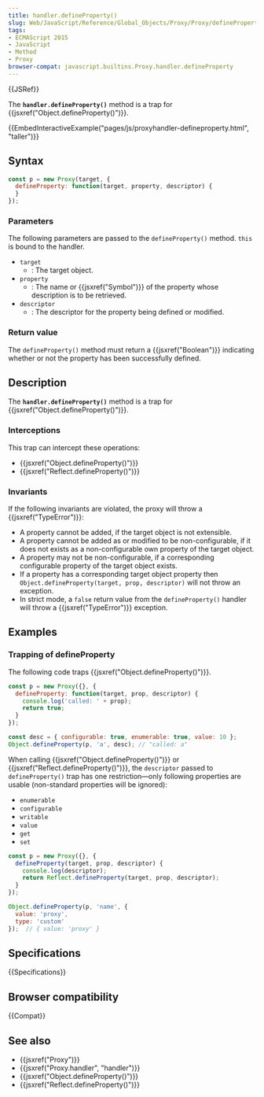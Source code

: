```yaml
---
title: handler.defineProperty()
slug: Web/JavaScript/Reference/Global_Objects/Proxy/Proxy/defineProperty
tags:
- ECMAScript 2015
- JavaScript
- Method
- Proxy
browser-compat: javascript.builtins.Proxy.handler.defineProperty
---
```

{{JSRef}}

The **`handler.defineProperty()`** method is a trap for
{{jsxref("Object.defineProperty()")}}.

{{EmbedInteractiveExample("pages/js/proxyhandler-defineproperty.html", "taller")}}

## Syntax

```js
const p = new Proxy(target, {
  defineProperty: function(target, property, descriptor) {
  }
});
```

### Parameters

The following parameters are passed to the `defineProperty()` method. `this` is
bound to the handler.

*   `target`
    *   : The target object.
*   `property`
    *   : The name or {{jsxref("Symbol")}} of the property whose description
        is to be retrieved.
*   `descriptor`
    *   : The descriptor for the property being defined or modified.

### Return value

The `defineProperty()` method must return a {{jsxref("Boolean")}}
indicating whether or not the property has been successfully defined.

## Description

The **`handler.defineProperty()`** method is a trap for
{{jsxref("Object.defineProperty()")}}.

### Interceptions

This trap can intercept these operations:

*   {{jsxref("Object.defineProperty()")}}
*   {{jsxref("Reflect.defineProperty()")}}

### Invariants

If the following invariants are violated, the proxy will throw a
{{jsxref("TypeError")}}:

*   A property cannot be added, if the target object is not extensible.
*   A property cannot be added as or modified to be non-configurable, if it does
    not exists as a non-configurable own property of the target object.
*   A property may not be non-configurable, if a corresponding configurable
    property of the target object exists.
*   If a property has a corresponding target object property then
    `Object.defineProperty(target, prop, descriptor)` will not throw an exception.
*   In strict mode, a `false` return value from the `defineProperty()` handler
    will throw a {{jsxref("TypeError")}} exception.

## Examples

### Trapping of defineProperty

The following code traps {{jsxref("Object.defineProperty()")}}.

```js
const p = new Proxy({}, {
  defineProperty: function(target, prop, descriptor) {
    console.log('called: ' + prop);
    return true;
  }
});

const desc = { configurable: true, enumerable: true, value: 10 };
Object.defineProperty(p, 'a', desc); // "called: a"
```

When calling {{jsxref("Object.defineProperty()")}} or
{{jsxref("Reflect.defineProperty()")}}, the `descriptor` passed to
`defineProperty()` trap has one restriction—only following properties are usable
(non-standard properties will be ignored):

*   `enumerable`
*   `configurable`
*   `writable`
*   `value`
*   `get`
*   `set`

```js
const p = new Proxy({}, {
  defineProperty(target, prop, descriptor) {
    console.log(descriptor);
    return Reflect.defineProperty(target, prop, descriptor);
  }
});

Object.defineProperty(p, 'name', {
  value: 'proxy',
  type: 'custom'
});  // { value: 'proxy' }
```

## Specifications

{{Specifications}}

## Browser compatibility

{{Compat}}

## See also

*   {{jsxref("Proxy")}}
*   {{jsxref("Proxy.handler", "handler")}}
*   {{jsxref("Object.defineProperty()")}}
*   {{jsxref("Reflect.defineProperty()")}}
